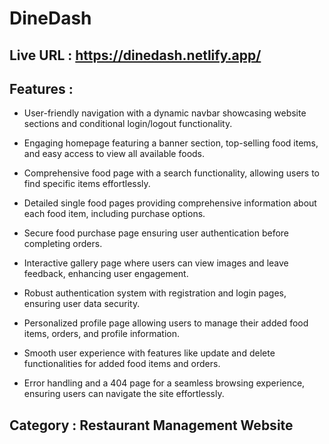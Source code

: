 # DineDash

## Live URL : https://dinedash.netlify.app/


## Features :

- User-friendly navigation with a dynamic navbar showcasing website sections and conditional login/logout functionality.

- Engaging homepage featuring a banner section, top-selling food items, and easy access to view all available foods.

- Comprehensive food page with a search functionality, allowing users to find specific items effortlessly.

- Detailed single food pages providing comprehensive information about each food item, including purchase options.

- Secure food purchase page ensuring user authentication before completing orders.

- Interactive gallery page where users can view images and leave feedback, enhancing user engagement.

- Robust authentication system with registration and login pages, ensuring user data security.

- Personalized profile page allowing users to manage their added food items, orders, and profile information.

- Smooth user experience with features like update and delete functionalities for added food items and orders.

- Error handling and a 404 page for a seamless browsing experience, ensuring users can navigate the site effortlessly.

## Category : Restaurant Management Website